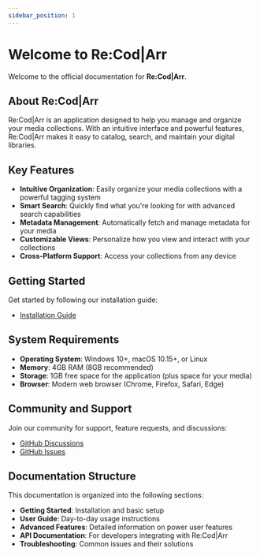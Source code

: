 ```yaml
---
sidebar_position: 1
---
```


# Welcome to Re:Cod|Arr

Welcome to the official documentation for **Re:Cod|Arr**.

## About Re:Cod|Arr

Re:Cod|Arr is an application designed to help you manage and organize your media collections. With an intuitive interface and powerful features, Re:Cod|Arr makes it easy to catalog, search, and maintain your digital libraries.

## Key Features

- **Intuitive Organization**: Easily organize your media collections with a powerful tagging system
- **Smart Search**: Quickly find what you're looking for with advanced search capabilities
- **Metadata Management**: Automatically fetch and manage metadata for your media
- **Customizable Views**: Personalize how you view and interact with your collections
- **Cross-Platform Support**: Access your collections from any device

## Getting Started

Get started by following our installation guide:

- [Installation Guide](./installation)

## System Requirements

- **Operating System**: Windows 10+, macOS 10.15+, or Linux
- **Memory**: 4GB RAM (8GB recommended)
- **Storage**: 1GB free space for the application (plus space for your media)
- **Browser**: Modern web browser (Chrome, Firefox, Safari, Edge)

## Community and Support

Join our community for support, feature requests, and discussions:

- [GitHub Discussions](https://github.com/your-github-username/recodarr-docs/discussions)
- [GitHub Issues](https://github.com/your-github-username/recodarr-docs/issues)

## Documentation Structure

This documentation is organized into the following sections:

- **Getting Started**: Installation and basic setup
- **User Guide**: Day-to-day usage instructions
- **Advanced Features**: Detailed information on power user features
- **API Documentation**: For developers integrating with Re:Cod|Arr
- **Troubleshooting**: Common issues and their solutions
